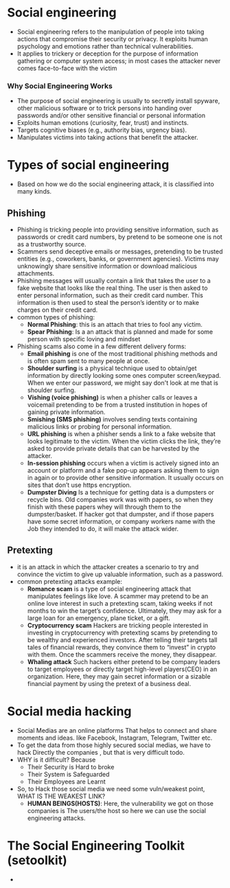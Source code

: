 # Social engineering
- Social engineering refers to the manipulation of people into taking actions that compromise their security or privacy. It exploits human psychology and emotions rather than technical vulnerabilities.
- It applies to trickery or deception for the purpose of information gathering or computer system access; in most cases the attacker never comes face-to-face with the victim
### Why Social Engineering Works
- The purpose of social engineering is usually to secretly install spyware, other malicious software or to trick persons into handing over passwords and/or other sensitive financial or personal information
- Exploits human emotions (curiosity, fear, trust) and instincts.
- Targets cognitive biases (e.g., authority bias, urgency bias).
- Manipulates victims into taking actions that benefit the attacker.
# Types of social engineering 
- Based on how we do the social engineering attack, it is classified into many kinds.
## Phishing
- Phishing is tricking people into providing sensitive information, such as passwords or credit card numbers, by pretend to be someone one is not as a trustworthy source. 
- Scammers send deceptive emails or messages, pretending to be trusted entities (e.g., coworkers, banks, or government agencies). Victims may unknowingly share sensitive information or download malicious attachments.
- Phishing messages will usually contain a link that takes the user to a fake website that looks like the real thing. The user is then asked to enter personal information, such as their credit card number. This information is then used to steal the person’s identity or to make charges on their credit card.
- common types of phishing:
    - **Normal Phishing**: this is an attach that tries to fool any victim.
    - **Spear Phishing**: Is a an attack that is planned and made for some person with specific loving and mindset
- Phishing scams also come in a few different delivery forms:
    - **Email phishing** is one of the most traditional phishing methods and is often spam sent to many people at once.
    - **Shoulder surfing** is a physical technique used to obtain/get information by directly looking some ones computer screen/keypad. When we enter our password, we might say don't look at me that is shoulder surfing.
    - **Vishing (voice phishing)** is when a phisher calls or leaves a voicemail pretending to be from a trusted institution in hopes of gaining private information.
    - **Smishing (SMS phishing)** involves sending texts containing malicious links or probing for personal information.
    - **URL phishing** is when a phisher sends a link to a fake website that looks legitimate to the victim. When the victim clicks the link, they’re asked to provide private details that can be harvested by the attacker.
    - **In-session phishing** occurs when a victim is actively signed into an account or platform and a fake pop-up appears asking them to sign in again or to provide other sensitive information. It usually occurs on sites that don’t use https encryption.
    - **Dumpster Diving** Is a technique for getting data is a dumpsters or recycle bins. Old companies work was with papers, so when they finish with these papers whey will through them to the dumpster/basket. If hacker got that dumpster, and if those papers have some secret information, or company workers name with the Job they intended to do, it will make the attack wider.
## Pretexting 
- it is an attack in which the attacker creates a scenario to try and convince the victim to give up valuable information, such as a password.
- common pretexting attacks example:
    - **Romance scam**  is a type of social engineering attack that manipulates feelings like love. A scammer may pretend to be an online love interest in such a pretexting scam, taking weeks if not months to win the target’s confidence. Ultimately, they may ask for a large loan for an emergency, plane ticket, or a gift.
    - **Cryptocurrency scam** Hackers are tricking people interested in investing in cryptocurrency with pretexting scams by pretending to be wealthy and experienced investors.  After telling their targets tall tales of financial rewards, they convince them to “invest” in crypto with them. Once the scammers receive the money, they disappear.
    - **Whaling attack** Such hackers either pretend to be company leaders to target employees or directly target high-level players(CEO) in an organization.  Here, they may gain secret information or a sizable financial payment by using the pretext of a business deal.

# Social media hacking
- Social Medias are an online platforms That helps to connect and share moments and ideas. like Facebook, Instagram, Telegram, Twitter etc.
- To get the data from those highly secured social medias, we have to hack Directly the companies , but that is very difficult todo. 
- WHY is it difficult? Because
    - Their Security is Hard to broke
    - Their System is Safeguarded
    - Their Employees are Learnt
- So, to Hack those social media we need some vuln/weakest point, WHAT IS THE WEAKEST LINK?
    - **HUMAN BEINGS(HOSTS)**: Here, the vulnerability we got on those companies is The users/the host  so here we can use the social engineering attacks. 
    
# The Social Engineering Toolkit (setoolkit)
- 



